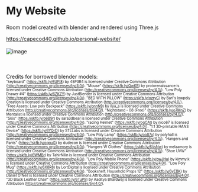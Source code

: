 # My Website
Room model created with blender and rendered using Three.js

https://capecod40.github.io/personal-website/ \
\
![image](https://github.com/capecod40/personal-website/assets/109251338/22d7b14f-ad6d-40ee-a233-ac73d0f07783)
\
\
\
\
Credits for borrowed blender models: \
 <sub><sup>
"keyboard" (https://skfb.ly/6UFI8) by 45P3R4 is licensed under Creative Commons Attribution (http://creativecommons.org/licenses/by/4.0/).
"Mouse" (https://skfb.ly/QwKB) by protorenaissance is licensed under Creative Commons Attribution (http://creativecommons.org/licenses/by/4.0/).
"Low Poly Drawer #4" (https://skfb.ly/6ZKZY) by JustBlender is licensed under Creative Commons Attribution (http://creativecommons.org/licenses/by/4.0/).
"BED WITH PILLOW" (https://skfb.ly/ozryC) by Bari's lowpoly Creation is licensed under Creative Commons Attribution (http://creativecommons.org/licenses/by/4.0/).
"Free Assets: Low poly Backpack" (https://skfb.ly/onnN9) by ilya_a is licensed under Creative Commons Attribution (http://creativecommons.org/licenses/by/4.0/).
"Nightstand - 08 (Free)" (https://skfb.ly/o7MnZ) by Mentalist is licensed under Creative Commons Attribution (http://creativecommons.org/licenses/by/4.0/).
"Skis" (https://skfb.ly/o6B9r) by sara3dbear is licensed under Creative Commons Attribution (http://creativecommons.org/licenses/by/4.0/).
"racing Helmet" (https://skfb.ly/oqCAt) by nico67 is licensed under Creative Commons Attribution (http://creativecommons.org/licenses/by/4.0/).
"1:1 3D-printable HANS Device" (https://skfb.ly/6YQrD) by STLLabs is licensed under Creative Commons Attribution (http://creativecommons.org/licenses/by/4.0/).
"Low Poly Lamp" (https://skfb.ly/oo87o) by polyhall is licensed under Creative Commons Attribution (http://creativecommons.org/licenses/by/4.0/).
"Hangers and Pants" (https://skfb.ly/oqquG) by dudecon is licensed under Creative Commons Attribution (http://creativecommons.org/licenses/by/4.0/).
"Hangers W Clothes" (https://skfb.ly/6VsNw) by melaamory is licensed under Creative Commons Attribution (http://creativecommons.org/licenses/by/4.0/).
"Shoe UVW" (https://skfb.ly/6WMBr) by TahirNilin is licensed under Creative Commons Attribution (http://creativecommons.org/licenses/by/4.0/).
"Low Poly Mobile Phone" (https://skfb.ly/owJHu) by kimmy.k is licensed under Creative Commons Attribution (http://creativecommons.org/licenses/by/4.0/).
"Low Poly Mug" (https://skfb.ly/6X8R8) by LortDigital is licensed under Creative Commons Attribution (http://creativecommons.org/licenses/by/4.0/).
"Bookshelf: Household Props 12" (https://skfb.ly/6yEBK) by Daniel O'Neil is licensed under Creative Commons Attribution (http://creativecommons.org/licenses/by/4.0/).
"3D Black Leather Chair" (https://skfb.ly/6TuP9) by Aaditya Bhardwaj is licensed under Creative Commons Attribution (http://creativecommons.org/licenses/by/4.0/).
</sup></sub>
